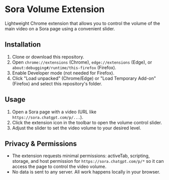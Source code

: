 # Sora Volume Extension

Lightweight Chrome extension that allows you to control the volume of the main video on a Sora page using a convenient slider.

## Installation
1. Clone or download this repository.
2. Open `chrome://extensions` (Chrome), `edge://extensions` (Edge), or `about:debugging#/runtime/this-firefox` (Firefox).
3. Enable Developer mode (not needed for Firefox).
4. Click "Load unpacked" (Chrome/Edge) or "Load Temporary Add-on" (Firefox) and select this repository's folder.

## Usage
1. Open a Sora page with a video (URL like `https://sora.chatgpt.com/p/...`).
2. Click the extension icon in the toolbar to open the volume control slider.
3. Adjust the slider to set the video volume to your desired level.

## Privacy & Permissions
- The extension requests minimal permissions: activeTab, scripting, storage, and host permission for `https://sora.chatgpt.com/p/*` so it can access the page to control the video volume.
- No data is sent to any server. All work happens locally in your browser.

